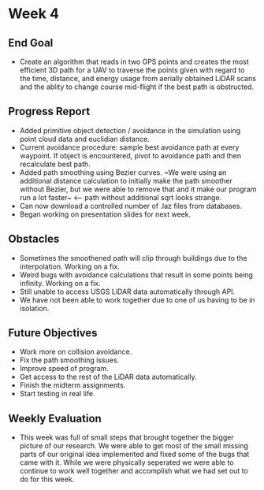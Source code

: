 # Week 4

## End Goal

* Create an algorithm that reads in two GPS points and creates the most efficient 3D path for a UAV to traverse the points given with regard to the time, distance, and energy usage from aerially obtained LiDAR scans and the ablity to change course mid-flight if the best path is obstructed.

## Progress Report
* Added primitive object detection / avoidance in the simulation using point cloud data and euclidian distance.
* Current avoidance procedure: sample best avoidance path at every waypoint. If object is encountered, pivot to avoidance path and then recalculate best path.
* Added path smoothing using Bezier curves. ~We were using an additional distance calculation to initially make the path smoother without Bezier, but we were able to remove that and it make our program run a lot faster~ <-- path without additional sqrt looks strange.
* Can now download a controlled number of .laz files from databases.
* Began working on presentation slides for next week.

## Obstacles
* Sometimes the smoothened path will clip through buildings due to the interpolation. Working on a fix.
* Weird bugs with avoidance calculations that result in some points being infinity. Working on a fix.
* Still unable to access USGS LiDAR data automatically through API.
* We have not been able to work together due to one of us having to be in isolation.

## Future Objectives
* Work more on collision avoidance.
* Fix the path smoothing issues.
* Improve speed of program.
* Get access to the rest of the LiDAR data automatically.
* Finish the midterm assignments.
* Start testing in real life.

## Weekly Evaluation
* This week was full of small steps that brought together the bigger picture of our research. We were able to get most of the small missing parts of our original idea implemented and fixed some of the bugs that came with it. While we were physically seperated we were able to continue to work well together and accomplish what we had set out to do for this week. 
